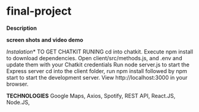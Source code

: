 # final-project

**Description</H3>**


**screen shots and video demo</H3>**


**Instalation*</H3>**
TO GET CHATKIT RUNING
cd into chatkit.
Execute npm install to download dependencies.
Open client/src/methods.js, and .env and update them with your Chatkit credentials
Run node server.js to start the Express server
cd into the client folder, run npm install followed by npm start to start the development server. View http://localhost:3000 in your browser.

**TECHNOLOGIES</H3>**
 Google Maps, Axios, Spotify, REST API, React.JS, Node.JS, 


